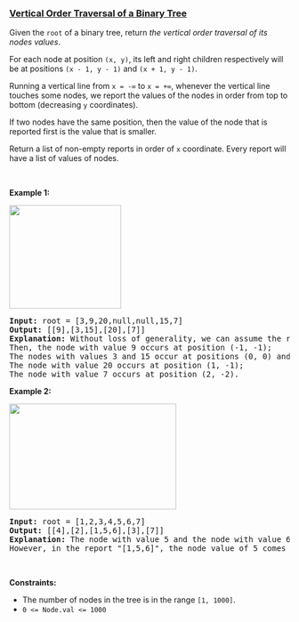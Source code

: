 ### [Vertical Order Traversal of a Binary Tree](https://leetcode.com/problems/vertical-order-traversal-of-a-binary-tree)

<p>Given the <code>root</code> of a binary tree, return <em>the vertical order traversal of its nodes values</em>.</p>

<p>For each node at position <code>(x, y)</code>, its left and right children respectively will be at positions <code>(x - 1, y - 1)</code> and <code>(x + 1, y - 1)</code>.</p>

<p>Running a vertical line from <code>x = -&infin;</code> to <code>x = +&infin;</code>, whenever the vertical line touches some nodes, we report the values of the nodes in order from top to bottom (decreasing <code>y</code> coordinates).</p>

<p>If two nodes have the same position, then the value of the node that is reported first is the value that is smaller.</p>

<p>Return a list of non-empty reports in order of <code>x</code> coordinate. Every report will have a list of values of nodes.</p>

<p>&nbsp;</p>
<p><strong>Example 1:</strong></p>
<img alt="" src="https://assets.leetcode.com/uploads/2019/01/31/1236_example_1.PNG" style="width: 201px; height: 186px;" />
<pre>
<strong>Input:</strong> root = [3,9,20,null,null,15,7]
<strong>Output:</strong> [[9],[3,15],[20],[7]]
<strong>Explanation:</strong> Without loss of generality, we can assume the root node is at position (0, 0):
Then, the node with value 9 occurs at position (-1, -1);
The nodes with values 3 and 15 occur at positions (0, 0) and (0, -2);
The node with value 20 occurs at position (1, -1);
The node with value 7 occurs at position (2, -2).</pre>

<p><strong>Example 2:</strong></p>
<img alt="" src="https://assets.leetcode.com/uploads/2019/01/31/tree2.png" style="width: 300px; height: 190px;" />
<pre>
<strong>Input:</strong> root = [1,2,3,4,5,6,7]
<strong>Output:</strong> [[4],[2],[1,5,6],[3],[7]]
<strong>Explanation:</strong> The node with value 5 and the node with value 6 have the same position according to the given scheme.
However, in the report &quot;[1,5,6]&quot;, the node value of 5 comes first since 5 is smaller than 6.</pre>

<p>&nbsp;</p>
<p><strong>Constraints:</strong></p>

<ul>
	<li>The number of nodes in the tree is in the range <code>[1, 1000]</code>.</li>
	<li><code>0 &lt;= Node.val &lt;= 1000</code></li>
</ul>
